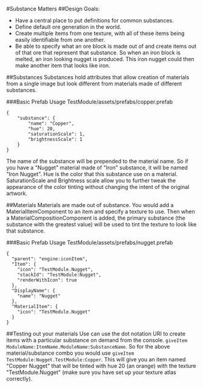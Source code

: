 #Substance Matters
##Design Goals:
- Have a central place to put definitions for common substances.
- Define default ore generation in the world.
- Create multiple items from one texture, with all of these items being easily identifiable from one another.
- Be able to specify what an ore block is made out of and create items out of that ore that represent that substance. So when an iron block is melted, an iron looking nugget is produced. This iron nugget could then make another item that looks like iron.

##Substances
Substances hold attributes that allow creation of materials from a single image but look different from materials made of different substances.

###Basic Prefab Usage
TestModule/assets/prefabs/copper.prefab
```
{
    "substance": {
        "name": "Copper",
        "hue": 20,
        "saturationScale": 1,
        "brightnessScale": 1
    }
}
```

The name of the substance will be prepended to the material name.  So if you have a "Nugget" material made of "Iron" substance, it will be named "Iron Nugget".  Hue is the color that this substance use on a material.  SaturationScale and Brightness scale allow you to further tweak the appearance of the color tinting without changing the intent of the original artwork.
 
##Materials
Materials are made out of substance.  You would add a MaterialItemComponent to an item and specify a texture to use.  Then when a MaterialCompositionComponent is added, the primary substance (the substance with the greatest value) will be used to tint the texture to look like that substance.

###Basic Prefab Usage
TestModule/assets/prefabs/nugget.prefab
```
{
  "parent": "engine:iconItem",
  "Item": {
    "icon": "TestModule.Nugget",
    "stackId": "TestModule:Nugget",
    "renderWithIcon": true
  },
  "DisplayName": {
    "name": "Nugget"
  },
  "MaterialItem": {
    "icon": "TestModule.Nugget"
  }
}
```

##Testing out your materials
Use can use the dot notation URI to create items with a particular substance on demand from the console. ```giveItem ModuleName:ItemName.ModuleName:SubstanceName```.  So for the above material/substance combo you would use ```giveItem TestModule:Nugget.TestModule:Copper```.  This will give you an item named "Copper Nugget" that will be tinted with hue 20 (an orange) with the texture "TestModule.Nugget" (make sure you have set up your texture atlas correctly).